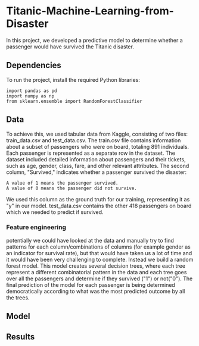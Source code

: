 # Titanic-Machine-Learning-from-Disaster
In this project, we developed a predictive model to determine whether a passenger would have survived the Titanic disaster.
## **Dependencies**
To run the project, install the required Python libraries:

```
import pandas as pd
import numpy as np
from sklearn.ensemble import RandomForestClassifier
```
## Data
To achieve this, we used tabular data from Kaggle, consisting of two files: train_data.csv and test_data.csv. The train.csv file contains information about a subset of passengers who were on board, totaling 891 individuals. Each passenger is represented as a separate row in the dataset. The dataset included detailed information about passengers and their tickets, such as age, gender, class, fare, and other relevant attributes.
The second column, "Survived," indicates whether a passenger survived the disaster:

    A value of 1 means the passenger survived.
    A value of 0 means the passenger did not survive.
We used this column as the ground truth for our training, representing it as "y" in our model.
test_data.csv contains the other 418 passengers on board which we needed to predict if survived.
### Feature engineering
potentially we could have looked at the data and manually try to find patterns for each column/combinations of columns (for example gender as an indicator for survival rate), but that would have taken us a lot of time and it would have been very challenging to complete. Instead we build a random forest model. This model creates several decision trees, where each tree represent a different combinatorial pattern in the data and each tree goes over all the passengers and determine if they survived ("1") or not("0"). The final prediction of the model for each passenger is being determined democratically according to what was the most predicted outcome by all the trees.
## Model
## Results
